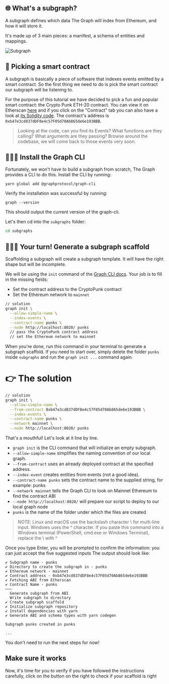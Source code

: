 ## 🌐 What's a subgraph?

A subgraph defines which data The Graph will index from Ethereum, and how it will store it.

It's made up of 3 main pieces: a manifest, a schema of entities and mappings.

![Subgraph](https://user-images.githubusercontent.com/206753/136592063-56dcf0ef-2763-454a-ad46-9f8100ef112e.png)

## 🤝 Picking a smart contract

A subgraph is basically a piece of software that indexes events emitted by a smart contract. So the first thing we need to do is pick the smart contract our subgraph will be listening to.

For the purpose of this tutorial we have decided to pick a fun and popular smart contract: the Crypto Punk ETH-20 contract. You can view it on Etherscan [here](https://etherscan.io/address/0xb47e3cd837dDF8e4c57F05d70Ab865de6e193BBB) and if you click on the "Contract" tab you can also have a look at [its Solidity code](https://etherscan.io/address/0xb47e3cd837dDF8e4c57F05d70Ab865de6e193BBB). The contract's address is `0xb47e3cd837dDF8e4c57F05d70Ab865de6e193BBB`.

> Looking at the code, can you find its Events? What functions are they calling? What arguments are they passing? Browse around the codebase, we will come back to those events very soon.

## 🧑🏼‍💻 Install the Graph CLI 

Fortunately, we won't have to build a subgraph from scratch, The Graph provides a CLI to do this. Install the CLI by running:

```text
yarn global add @graphprotocol/graph-cli
```

Verify the installation was successful by running:

```text
graph --version
```

This should output the current version of the graph-cli.

Let's then cd into the `subgraphs` folder:

```sh
cd subgraphs
```

## 🧑🏼‍💻 Your turn! Generate a subgraph scaffold

Scaffolding a subgraph will create a subgraph template. It will have the right shape but will be incomplete.

We will be using the `init` command of the [Graph CLI docs](https://github.com/graphprotocol/graph-cli). Your job is to fill in the missing fields:
- Set the contract address to the CryptoPunk contract
- Set the Ethereum network to `mainnet`

```sh
// solution
graph init \
  --allow-simple-name \
  --index-events \
  --contract-name punks \
  --node http://localhost:8020/ punks
  // pass the CryptoPunk contract address
  // set the Ethereum network to mainnet
```

When you're done, run this command in your terminal to generate a subgraph scaffold.
If you need to start over, simply delete the folder `punks` inside `subgraphs` and run the `graph init ...` command again.

# 👉 The solution

```sh
// solution
graph init \
  --allow-simple-name \
  --from-contract 0xb47e3cd837dDF8e4c57F05d70Ab865de6e193BBB \
  --index-events \
  --contract-name punks \
  --network mainnet \
  --node http://localhost:8020/ punks
```

That's a mouthful! Let's look at it line by line.

- `graph init` is the CLI command that will initialize an empty subgraph.
- `--allow-simple-name` simplifies the naming convention of our local graph.
- `--from-contract` uses an already deployed contract at the specified address.
- `--index-event` creates entities from events (not a good idea).
- `--contract-name punks` sets the contract name to the supplied string, for example: punks
- `--network mainnet` tells the Graph CLI to look on Mainnet Ethereum to find the contract ABI
- `--node http://localhost:8020/` will prepare our script to deploy to our local graph node
- `punks` is the name of the folder under which the files are created

> _NOTE_: Linux and macOS use the backslash character \ for multi-line input. Windows uses the ^ character. If you paste this command into a Windows terminal (PowerShell, cmd.exe or Windows Terminal), replace the \ with ^

Once you type Enter, you will be prompted to confirm the information: you can just accept the five suggested inputs The output should look like:

```text
✔ Subgraph name · punks
✔ Directory to create the subgraph in · punks
✔ Ethereum network · mainnet
✔ Contract address · 0xb47e3cd837dDF8e4c57F05d70Ab865de6e193BBB
✔ Fetching ABI from Etherscan
✔ Contract Name · punks
———
  Generate subgraph from ABI
  Write subgraph to directory
✔ Create subgraph scaffold
✔ Initialize subgraph repository
✔ Install dependencies with yarn
✔ Generate ABI and schema types with yarn codegen

Subgraph punks created in punks

...
```

You don't need to run the next steps for now!

## Make sure it works

Now, it's time for you to verify if you have followed the instructions carefully, click on the button on the right to check if your scaffold is right
